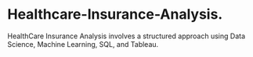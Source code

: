 # Healthcare-Insurance-Analysis.
HealthCare Insurance Analysis involves a structured approach using Data Science, Machine Learning, SQL, and Tableau. 
